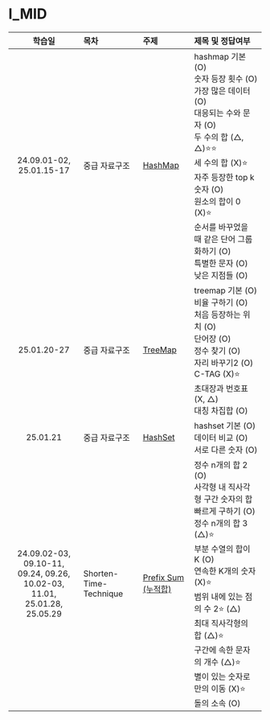 # I_MID

|                                     학습일                                     | 목차                   | 주제                                                            | 제목 및 정답여부                                                                                                                                                                                                                                                                                                  |
| :----------------------------------------------------------------------------: | :--------------------- | :-------------------------------------------------------------- | :---------------------------------------------------------------------------------------------------------------------------------------------------------------------------------------------------------------------------------------------------------------------------------------------------------------- |
|                            24.09.01-02, 25.01.15-17                            | 중급 자료구조          | [HashMap](./중급%20자료구조/HashMap.js)                         | hashmap 기본 (O)<br>숫자 등장 횟수 (O)<br>가장 많은 데이터 (O)<br>대응되는 수와 문자 (O)<br>두 수의 합 (△, △)⭐️⭐️<br>세 수의 합 (X)⭐️<br>자주 등장한 top k 숫자 (O)<br>원소의 합이 0 (X)⭐️<br>순서를 바꾸었을 때 같은 단어 그룹화하기 (O)<br>특별한 문자 (O)<br>낮은 지점들 (O)                               |
|                                  25.01.20-27                                   | 중급 자료구조          | [TreeMap](./중급%20자료구조/TreeMap.js)                         | treemap 기본 (O)<br>비율 구하기 (O)<br>처음 등장하는 위치 (O)<br>단어장 (O)<br>정수 찾기 (O)<br>자리 바꾸기2 (O)<br>C-TAG (X)⭐️<br>초대장과 번호표 (X, △)<br>대칭 차집합 (O)                                                                                                                                     |
|                                    25.01.21                                    | 중급 자료구조          | [HashSet](./중급%20자료구조/HashSet.js)                         | hashset 기본 (O)<br>데이터 비교 (O)<br>서로 다른 숫자 (O)<br>                                                                                                                                                                                                                                                     |
| 24.09.02-03, 09.10-11, 09.24, 09.26,<br>10.02-03, 11.01,<br>25.01.28, 25.05.29 | Shorten-Time-Technique | [Prefix Sum (누적합)](./Shorten-Time-Technique/Prefix%20Sum.js) | 정수 n개의 합 2 (O)<br>사각형 내 직사각형 구간 숫자의 합 빠르게 구하기 (O)<br>정수 n개의 합 3 (△)⭐️<br>부분 수열의 합이 K (O)<br>연속한 K개의 숫자 (X)⭐️<br>범위 내에 있는 점의 수 2⭐️ (△)<br>최대 직사각형의 합 (△)⭐️<br>구간에 속한 문자의 개수 (△)⭐️<br>별이 있는 숫자로만의 이동 (X)⭐️<br>돌의 소속 (O) |

